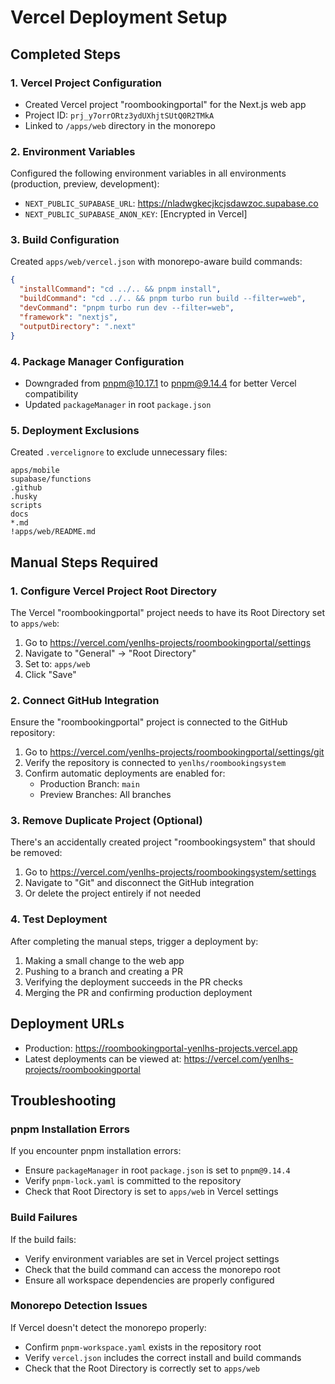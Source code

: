 # Vercel Deployment Setup

## Completed Steps

### 1. Vercel Project Configuration

- Created Vercel project "roombookingportal" for the Next.js web app
- Project ID: `prj_y7orrORtz3ydUXhjtSUtQ0R2TMkA`
- Linked to `/apps/web` directory in the monorepo

### 2. Environment Variables

Configured the following environment variables in all environments (production, preview, development):

- `NEXT_PUBLIC_SUPABASE_URL`: https://nladwgkecjkcjsdawzoc.supabase.co
- `NEXT_PUBLIC_SUPABASE_ANON_KEY`: [Encrypted in Vercel]

### 3. Build Configuration

Created `apps/web/vercel.json` with monorepo-aware build commands:

```json
{
  "installCommand": "cd ../.. && pnpm install",
  "buildCommand": "cd ../.. && pnpm turbo run build --filter=web",
  "devCommand": "pnpm turbo run dev --filter=web",
  "framework": "nextjs",
  "outputDirectory": ".next"
}
```

### 4. Package Manager Configuration

- Downgraded from pnpm@10.17.1 to pnpm@9.14.4 for better Vercel compatibility
- Updated `packageManager` in root `package.json`

### 5. Deployment Exclusions

Created `.vercelignore` to exclude unnecessary files:

```
apps/mobile
supabase/functions
.github
.husky
scripts
docs
*.md
!apps/web/README.md
```

## Manual Steps Required

### 1. Configure Vercel Project Root Directory

The Vercel "roombookingportal" project needs to have its Root Directory set to `apps/web`:

1. Go to https://vercel.com/yenlhs-projects/roombookingportal/settings
2. Navigate to "General" → "Root Directory"
3. Set to: `apps/web`
4. Click "Save"

### 2. Connect GitHub Integration

Ensure the "roombookingportal" project is connected to the GitHub repository:

1. Go to https://vercel.com/yenlhs-projects/roombookingportal/settings/git
2. Verify the repository is connected to `yenlhs/roombookingsystem`
3. Confirm automatic deployments are enabled for:
   - Production Branch: `main`
   - Preview Branches: All branches

### 3. Remove Duplicate Project (Optional)

There's an accidentally created project "roombookingsystem" that should be removed:

1. Go to https://vercel.com/yenlhs-projects/roombookingsystem/settings
2. Navigate to "Git" and disconnect the GitHub integration
3. Or delete the project entirely if not needed

### 4. Test Deployment

After completing the manual steps, trigger a deployment by:

1. Making a small change to the web app
2. Pushing to a branch and creating a PR
3. Verifying the deployment succeeds in the PR checks
4. Merging the PR and confirming production deployment

## Deployment URLs

- Production: https://roombookingportal-yenlhs-projects.vercel.app
- Latest deployments can be viewed at: https://vercel.com/yenlhs-projects/roombookingportal

## Troubleshooting

### pnpm Installation Errors

If you encounter pnpm installation errors:

- Ensure `packageManager` in root `package.json` is set to `pnpm@9.14.4`
- Verify `pnpm-lock.yaml` is committed to the repository
- Check that Root Directory is set to `apps/web` in Vercel settings

### Build Failures

If the build fails:

- Verify environment variables are set in Vercel project settings
- Check that the build command can access the monorepo root
- Ensure all workspace dependencies are properly configured

### Monorepo Detection Issues

If Vercel doesn't detect the monorepo properly:

- Confirm `pnpm-workspace.yaml` exists in the repository root
- Verify `vercel.json` includes the correct install and build commands
- Check that the Root Directory is correctly set to `apps/web`
